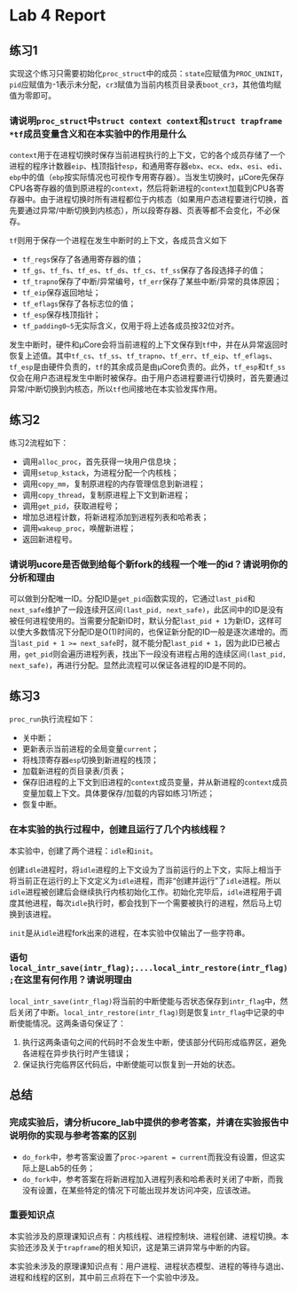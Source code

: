 # Lab 4 Report

## 练习1

实现这个练习只需要初始化`proc_struct`中的成员：`state`应赋值为`PROC_UNINIT`，`pid`应赋值为-1表示未分配，`cr3`赋值为当前内核页目录表`boot_cr3`，其他值均赋值为零即可。

### 请说明`proc_struct`中`struct context context`和`struct trapframe *tf`成员变量含义和在本实验中的作用是什么

`context`用于在进程切换时保存当前进程执行的上下文，它的各个成员存储了一个进程的程序计数器`eip`、栈顶指针`esp`，和通用寄存器`ebx`、`ecx`、`edx`、`esi`、`edi`、`ebp`中的值（`ebp`按实际情况也可视作专用寄存器）。当发生切换时，μCore先保存CPU各寄存器的值到原进程的`context`，然后将新进程的`context`加载到CPU各寄存器中。由于进程切换时所有进程都位于内核态（如果用户态进程要进行切换，首先要通过异常/中断切换到内核态），所以段寄存器、页表等都不会变化，不必保存。

`tf`则用于保存一个进程在发生中断时的上下文，各成员含义如下

- `tf_regs`保存了各通用寄存器的值；
- `tf_gs`、`tf_fs`、`tf_es`、`tf_ds`、`tf_cs`、`tf_ss`保存了各段选择子的值；
- `tf_trapno`保存了中断/异常编号，`tf_err`保存了某些中断/异常的具体原因；
- `tf_eip`保存返回地址；
- `tf_eflags`保存了各标志位的值；
- `tf_esp`保存栈顶指针；
- `tf_padding0~5`无实际含义，仅用于将上述各成员按32位对齐。

发生中断时，硬件和μCore会将当前进程的上下文保存到`tf`中，并在从异常返回时恢复上述值。其中`tf_cs`、`tf_ss`、`tf_trapno`、`tf_err`、`tf_eip`、`tf_eflags`、`tf_esp`是由硬件负责的，`tf`的其余成员是由μCore负责的。此外，`tf_esp`和`tf_ss`仅会在用户态进程发生中断时被保存。由于用户态进程要进行切换时，首先要通过异常/中断切换到内核态，所以`tf`也间接地在本实验发挥作用。

## 练习2

练习2流程如下：

- 调用`alloc_proc`，首先获得一块用户信息块；
- 调用`setup_kstack`，为进程分配一个内核栈；
- 调用`copy_mm`，复制原进程的内存管理信息到新进程；
- 调用`copy_thread`，复制原进程上下文到新进程；
- 调用`get_pid`，获取进程号；
- 增加总进程计数，将新进程添加到进程列表和哈希表；
- 调用`wakeup_proc`，唤醒新进程；
- 返回新进程号。

### 请说明ucore是否做到给每个新fork的线程一个唯一的id？请说明你的分析和理由

可以做到分配唯一ID。分配ID是`get_pid`函数实现的，它通过`last_pid`和`next_safe`维护了一段连续开区间`(last_pid, next_safe)`，此区间中的ID是没有被任何进程使用的。当需要分配新ID时，默认分配`last_pid + 1`为新ID，这样可以使大多数情况下分配ID是O(1)时间的，也保证新分配的ID一般是逐次递增的。而当`last_pid + 1 >= next_safe`时，就不能分配`last_pid + 1`，因为此ID已被占用，`get_pid`则会遍历进程列表，找出下一段没有进程占用的连续区间`(last_pid, next_safe)`，再进行分配。显然此流程可以保证各进程的ID是不同的。

## 练习3

`proc_run`执行流程如下：

- 关中断；
- 更新表示当前进程的全局变量`current`；
- 将栈顶寄存器`esp`切换到新进程的栈顶；
- 加载新进程的页目录表/页表；
- 保存旧进程的上下文到旧进程的`context`成员变量，并从新进程的`context`成员变量加载上下文。具体要保存/加载的内容如练习1所述；
- 恢复中断。

### 在本实验的执行过程中，创建且运行了几个内核线程？

本实验中，创建了两个进程：`idle`和`init`。

创建`idle`进程时，将`idle`进程的上下文设为了当前运行的上下文，实际上相当于将当前正在运行的上下文定义为`idle`进程，而非“创建并运行”了`idle`进程。所以`idle`进程被创建后会继续执行内核初始化工作。初始化完毕后，`idle`进程用于调度其他进程，每次`idle`执行时，都会找到下一个需要被执行的进程，然后马上切换到该进程。

`init`是从`idle`进程fork出来的进程，在本实验中仅输出了一些字符串。

### 语句`local_intr_save(intr_flag);....local_intr_restore(intr_flag);`在这里有何作用？请说明理由

`local_intr_save(intr_flag)`将当前的中断使能与否状态保存到`intr_flag`中，然后关闭了中断。`local_intr_restore(intr_flag)`则是恢复`intr_flag`中记录的中断使能情况。这两条语句保证了：

1. 执行这两条语句之间的代码时不会发生中断，使该部分代码形成临界区，避免各进程在异步执行时产生错误；
2. 保证执行完临界区代码后，中断使能可以恢复到一开始的状态。

## 总结

### 完成实验后，请分析ucore_lab中提供的参考答案，并请在实验报告中说明你的实现与参考答案的区别

- `do_fork`中，参考答案设置了`proc->parent = current`而我没有设置，但这实际上是Lab5的任务；
- `do_fork`中，参考答案在将新进程加入进程列表和哈希表时关闭了中断，而我没有设置，在某些特定的情况下可能出现并发访问冲突，应该改进。

### 重要知识点

本实验涉及的原理课知识点有：内核线程、进程控制块、进程创建、进程切换。本实验还涉及关于`trapframe`的相关知识，这是第三讲异常与中断的内容。

本实验未涉及的原理课知识点有：用户进程、进程状态模型、进程的等待与退出、进程和线程的区别，其中前三点将在下一个实验中涉及。

